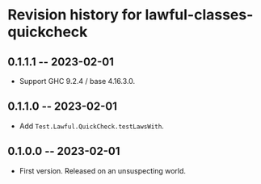 # Revision history for lawful-classes-quickcheck

## 0.1.1.1 -- 2023-02-01

* Support GHC 9.2.4 / base 4.16.3.0.

## 0.1.1.0 -- 2023-02-01

* Add `Test.Lawful.QuickCheck.testLawsWith`.

## 0.1.0.0 -- 2023-02-01

* First version. Released on an unsuspecting world.
